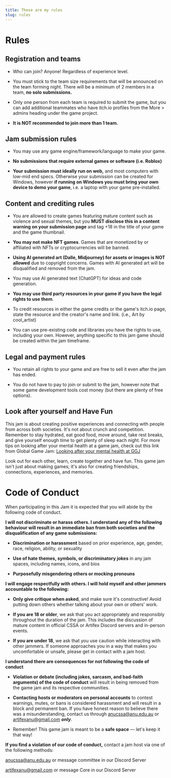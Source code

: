 ```yaml
---
title: These are my rules
slug: rules
---
```

# Rules

## Registration and teams

- Who can join? Anyone! Regardless of experience level.
- You must stick to the team size requirements that will be announced on
  the team forming night. There will be a minimum of 2 members in a
  team, **no solo submissions.**
- Only one person from each team is required to submit the game, but you
  can add additional teammates who have itch.io profiles from the More \> admins heading under the game project.

- **It is NOT recommended to join more than 1 team.**

## Jam submission rules

- You may use any game engine/framework/language to make your game.

- **No submissions that require external games or software (i.e.
  Roblox)**

- **Your submission must ideally run on web,** and most computers with
  low-mid end specs. Otherwise your submission can be created for
  Windows, however **if running on Windows you must bring your own
  device to demo your game**, i.e. a laptop with your game
  pre-installed.

## Content and crediting rules

- You are allowed to create games featuring mature content such as
  violence and sexual themes, but you **MUST disclose this in a content
  warning on your submission page** and tag +18 in the title of your
  game and the game thumbnail.

- **You may not make NFT games**. Games that are monetized by or
  affiliated with NFTs or cryptocurrencies will be banned.

- **Using AI generated art (Dalle, Midjourney) for assets or images is
  NOT allowed** due to copyright concerns. Games with AI generated art
  will be disqualified and removed from the jam.

- You may use AI generated text (ChatGPT) for ideas and code generation.

- **You may use third party resources in your game if you have the legal
  rights to use them**.

- To credit resources in either the game credits or the game's itch.io
  page, state the resource and the creator's name and link. (i.e., Art
  by cool_artist)

- You can use pre-existing code and libraries you have the rights to
  use, including your own. However, anything specific to this jam game
  should be created within the jam timeframe.

## Legal and payment rules

- You retain all rights to your game and are free to sell it even after
  the jam has ended.

- You do not have to pay to join or submit to the jam, however note that
  some game development tools cost money (but there are plenty of free
  options).

## Look after yourself and Have Fun

This jam is about creating positive experiences and connecting with
people from across both societies. It\'s not about crunch and
competition. Remember to stay hydrated, eat good food, move around, take
rest breaks, and give yourself enough time to get plenty of sleep each
night. For more tips on looking after your mental health at a game jam,
check out this link from Global Game Jam: [Looking after your mental
health at GGJ](https://v3.globalgamejam.org/news/looking-after-your-mental-health-ggj)

Look out for each other, learn, create together and have fun. This game
jam isn't just about making games; it\'s also for creating friendships,
connections, experiences, and memories.

# Code of Conduct

When participating in this Jam it is expected that you will abide by the
following code of conduct.

**I will not discriminate or harass others. I understand any of the
following behaviour will result in an immediate ban from both societies
and the disqualification of any game submissions:**

- **Discrimination or harassment** based on prior experience, age,
  gender, race, religion, ability, or sexuality

- **Use of hate themes, symbols, or discriminatory jokes** in any jam
  spaces, including names, icons, and bios

- **Purposefully misgendering others or mocking pronouns**

**I will engage respectfully with others. I will hold myself and other
jammers accountable to the following:**

- **Only give critique when asked**, and make sure it's constructive!
  Avoid putting down others whether talking about your own or others'
  work.

- **If you are 18 or older**, we ask that you act appropriately and
  responsibly throughout the duration of the jam. This includes the
  discussion of mature content in official CSSA or Artifex Discord
  servers and in-person events.

- **If you are under 18**, we ask that you use caution while
  interacting with other jammers. If someone approaches you in a way
  that makes you uncomfortable or unsafe, please get in contact with a
  jam host.

**I understand there are consequences for not following the code of
conduct**

- **Violation or debate (including jokes, sarcasm, and bad-faith
  arguments) of the code of conduct** will result in being removed from
  the game jam and its respective communities.

- **Contacting hosts or moderators on personal accounts** to contest
  warnings, mutes, or bans is considered harassment and will result in a
  block and permanent ban. If you have honest reason to believe there
  was a misunderstanding, contact us through
  [anucssa@anu.edu.au](mailto:anucssa@anu.edu.au) or
  [artifexanu@gmail.com](mailto:artifexanu@gmail.com) **_only_**.

- Remember! This game jam is meant to be a **safe space** — let's
  keep it that way!

**If you find a violation of our code of conduct,** contact a jam host
via one of the following methods:

[anucssa@anu.edu.au](mailto:anucssa@anu.edu.au) or message
committee in our Discord Server

[artifexanu@gmail.com](mailto:artifexanu@gmail.com) or
message Core in our Discord Server
